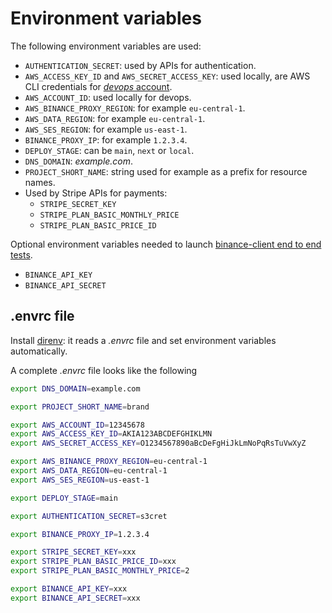 # Environment variables

The following environment variables are used:

-   `AUTHENTICATION_SECRET`: used by APIs for authentication.
-   `AWS_ACCESS_KEY_ID` and `AWS_SECRET_ACCESS_KEY`: used locally, are AWS CLI credentials for [_devops_ account](../infrastructure/docs/aws-boostrap.md#devops-account).
-   `AWS_ACCOUNT_ID`: used locally for devops.
-   `AWS_BINANCE_PROXY_REGION`: for example `eu-central-1`.
-   `AWS_DATA_REGION`: for example `eu-central-1`.
-   `AWS_SES_REGION`: for example `us-east-1`.
-   `BINANCE_PROXY_IP`: for example `1.2.3.4`.
-   `DEPLOY_STAGE`: can be `main`, `next` or `local`.
-   `DNS_DOMAIN`: _example.com_.
-   `PROJECT_SHORT_NAME`: string used for example as a prefix for resource names.
-   Used by Stripe APIs for payments:
    -   `STRIPE_SECRET_KEY`
    -   `STRIPE_PLAN_BASIC_MONTHLY_PRICE`
    -   `STRIPE_PLAN_BASIC_PRICE_ID`

Optional environment variables needed to launch [binance-client end to end tests](../binance-client/docs/end-to-end-tests.md).

-   `BINANCE_API_KEY`
-   `BINANCE_API_SECRET`

## .envrc file

Install [direnv](../infrastructure/docs/tech-stack.md#direnv): it reads a _.envrc_ file and set environment variables automatically.

A complete _.envrc_ file looks like the following

```sh
export DNS_DOMAIN=example.com

export PROJECT_SHORT_NAME=brand

export AWS_ACCOUNT_ID=12345678
export AWS_ACCESS_KEY_ID=AKIA123ABCDEFGHIKLMN
export AWS_SECRET_ACCESS_KEY=O1234567890aBcDeFgHiJkLmNoPqRsTuVwXyZ

export AWS_BINANCE_PROXY_REGION=eu-central-1
export AWS_DATA_REGION=eu-central-1
export AWS_SES_REGION=us-east-1

export DEPLOY_STAGE=main

export AUTHENTICATION_SECRET=s3cret

export BINANCE_PROXY_IP=1.2.3.4

export STRIPE_SECRET_KEY=xxx
export STRIPE_PLAN_BASIC_PRICE_ID=xxx
export STRIPE_PLAN_BASIC_MONTHLY_PRICE=2

export BINANCE_API_KEY=xxx
export BINANCE_API_SECRET=xxx
```
